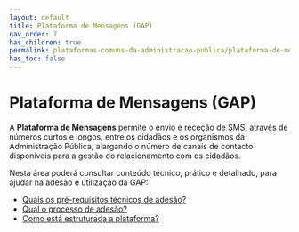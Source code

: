 ```yaml
---
layout: default
title: Plataforma de Mensagens (GAP)
nav_order: 7
has_children: true
permalink: plataformas-comuns-da-administracao-publica/plataforma-de-mensagens-gap
has_toc: false
---
```


# Plataforma de Mensagens (GAP)

A **Plataforma de Mensagens** permite o envio e receção de SMS, através de números curtos e longos, entre os cidadãos e os organismos da Administração Pública, alargando o número de canais de contacto disponíveis para a gestão do relacionamento com os cidadãos.

Nesta área poderá consultar conteúdo técnico, prático e detalhado, para ajudar na adesão e utilização da GAP:

- [Quais os pré-requisitos técnicos de adesão?](quais-os-pre-requisitos-tecnicos-de-adesao.md)
- [Qual o processo de adesão?](qual-o-processo-de-adesao.md)
- [Como está estruturada a plataforma?](como-esta-estruturada-a-plataforma.md)

